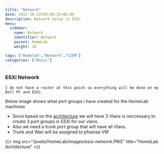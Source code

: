 ```yaml
---
title: "Network"
date: 2022-10-23T08:06:25+06:00
description: Network Setup in ESXi
menu:
  sidebar:
    name: Network 
    identifier: Network
    parent: HomeLab
    weight: 10

tags: ["Homelab","Network","SIEM"]
categories: ["Basic"]
---
```


### ESXi Network

`I do not have a router at this point so everything will be done on my Dell PC and ESXi`

Below image shows what port groups i have created for the HomeLab machines
- Since based on the [architecture](../architecture) we will have 3 Vlans is neccessary to create 3 port groups in ESXi for our vlans.
- Also we need a trunk port group that will have all Vlans.
- Trunk and Wan will be assigned to pfsense VM

{{< img src="/posts/HomeLab/images/esxi-network.PNG" title="HomeLab Architecture" >}}

